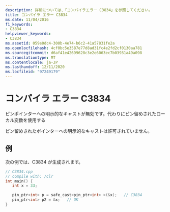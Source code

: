 ```yaml
---
description: 詳細については、「コンパイラエラー C3834」を参照してください。
title: コンパイラ エラー C3834
ms.date: 11/04/2016
f1_keywords:
- C3834
helpviewer_keywords:
- C3834
ms.assetid: 059e0dc4-300b-4e74-b6c2-41a57831fe2a
ms.openlocfilehash: 4cf0bc5e3587e77d8ad31fc4e2fd2cf0130aa781
ms.sourcegitcommit: d6af41e42699628c3e2e6063ec7b03931a49a098
ms.translationtype: MT
ms.contentlocale: ja-JP
ms.lasthandoff: 12/11/2020
ms.locfileid: "97249179"
---
```

# <a name="compiler-error-c3834"></a>コンパイラ エラー C3834

ピンポインターへの明示的なキャストが無効です。代わりにピン留めされたローカル変数を使用する

ピン留めされたポインターへの明示的なキャストは許可されていません。

## <a name="example"></a>例

次の例では、C3834 が生成されます。

```cpp
// C3834.cpp
// compile with: /clr
int main() {
   int x = 33;

   pin_ptr<int> p = safe_cast<pin_ptr<int> >(&x);   // C3834
   pin_ptr<int> p2 = &x;   // OK
}
```
